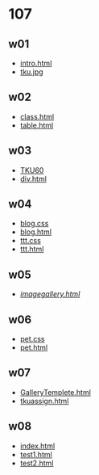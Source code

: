 # 107
## w01
 - [intro.html](https://github.com/prxxxc/107/blob/master/w01/intro.html "intro.html")
 - [tku.jpg](https://github.com/prxxxc/107/blob/master/w01/tku.jpg)

## w02
- [class.html](https://github.com/prxxxc/107/blob/master/w02/class.html)
- [table.html](https://github.com/prxxxc/107/blob/master/w02/table.html)

## w03
- [TKU60](https://github.com/prxxxc/107/blob/master/w03/TKU60.html)
- [div.html](https://github.com/prxxxc/107/blob/master/w03/div.html)

## w04
- [blog.css](https://github.com/prxxxc/107/blob/master/w04/blog.css)
- [blog.html](https://github.com/prxxxc/107/blob/master/w04/blog.html)
- [ttt.css](https://github.com/prxxxc/107/blob/master/w04/ttt.css)
- [ttt.html](https://github.com/prxxxc/107/blob/master/w04/ttt.html)
## w05
- [*imagegallery.html*](https://github.com/prxxxc/107/blob/master/w05/imagegallery.html)
## w06
- [pet.css](https://github.com/prxxxc/107/blob/master/w06/pet.css)
- [pet.html](https://github.com/prxxxc/107/blob/master/w06/pet.html)
## w07
- [GalleryTemplete.html](https://github.com/prxxxc/107/blob/master/w07/GalleryTemplete.html)
- [tkuassign.html](https://github.com/prxxxc/107/blob/master/w07/tkuassign.html)
## w08
- [index.html](https://github.com/prxxxc/107/blob/master/w08/index.html)
- [test1.html](https://github.com/prxxxc/107/blob/master/w08/test1.html)
- [test2.html](https://github.com/prxxxc/107/blob/master/w08/test2.html)
<!--stackedit_data:
eyJoaXN0b3J5IjpbNzYxMzg3ODQsODI4MTYxMTU4LDk5NTEyNT
QwM119
-->